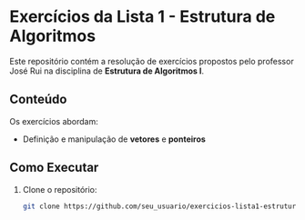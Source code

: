 # Exercícios da Lista 1 - Estrutura de Algoritmos  
Este repositório contém a resolução de exercícios propostos pelo professor José Rui na disciplina de **Estrutura de Algoritmos I**.

## Conteúdo  
Os exercícios abordam:  
- Definição e manipulação de **vetores** e **ponteiros** 

## Como Executar  
1. Clone o repositório:  
   ```bash
   git clone https://github.com/seu_usuario/exercicios-lista1-estrutura-algoritmos.git
